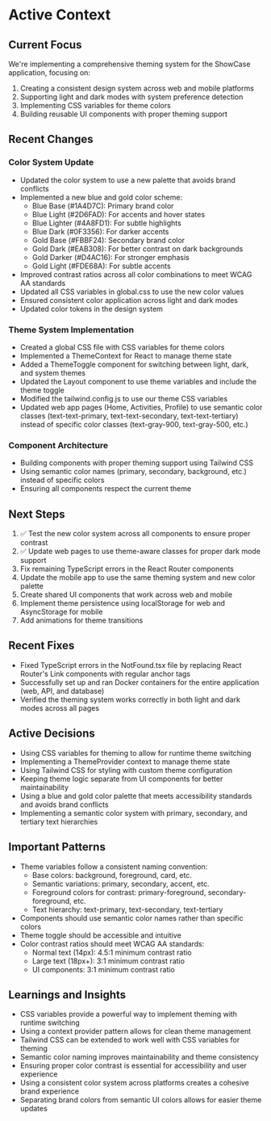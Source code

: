 # Active Context

## Current Focus

We're implementing a comprehensive theming system for the ShowCase application, focusing on:

1. Creating a consistent design system across web and mobile platforms
2. Supporting light and dark modes with system preference detection
3. Implementing CSS variables for theme colors
4. Building reusable UI components with proper theming support

## Recent Changes

### Color System Update

- Updated the color system to use a new palette that avoids brand conflicts
- Implemented a new blue and gold color scheme:
  - Blue Base (#1A4D7C): Primary brand color
  - Blue Light (#2D6FAD): For accents and hover states
  - Blue Lighter (#4A8FD1): For subtle highlights
  - Blue Dark (#0F3356): For darker accents
  - Gold Base (#FBBF24): Secondary brand color
  - Gold Dark (#EAB308): For better contrast on dark backgrounds
  - Gold Darker (#D4AC16): For stronger emphasis
  - Gold Light (#FDE68A): For subtle accents
- Improved contrast ratios across all color combinations to meet WCAG AA standards
- Updated all CSS variables in global.css to use the new color values
- Ensured consistent color application across light and dark modes
- Updated color tokens in the design system

### Theme System Implementation

- Created a global CSS file with CSS variables for theme colors
- Implemented a ThemeContext for React to manage theme state
- Added a ThemeToggle component for switching between light, dark, and system themes
- Updated the Layout component to use theme variables and include the theme toggle
- Modified the tailwind.config.js to use our theme CSS variables
- Updated web app pages (Home, Activities, Profile) to use semantic color classes (text-text-primary, text-text-secondary, text-text-tertiary) instead of specific color classes (text-gray-900, text-gray-500, etc.)

### Component Architecture

- Building components with proper theming support using Tailwind CSS
- Using semantic color names (primary, secondary, background, etc.) instead of specific colors
- Ensuring all components respect the current theme

## Next Steps

1. ✅ Test the new color system across all components to ensure proper contrast
2. ✅ Update web pages to use theme-aware classes for proper dark mode support
3. Fix remaining TypeScript errors in the React Router components
4. Update the mobile app to use the same theming system and new color palette
5. Create shared UI components that work across web and mobile
6. Implement theme persistence using localStorage for web and AsyncStorage for mobile
7. Add animations for theme transitions

## Recent Fixes

- Fixed TypeScript errors in the NotFound.tsx file by replacing React Router's Link components with regular anchor tags
- Successfully set up and ran Docker containers for the entire application (web, API, and database)
- Verified the theming system works correctly in both light and dark modes across all pages

## Active Decisions

- Using CSS variables for theming to allow for runtime theme switching
- Implementing a ThemeProvider context to manage theme state
- Using Tailwind CSS for styling with custom theme configuration
- Keeping theme logic separate from UI components for better maintainability
- Using a blue and gold color palette that meets accessibility standards and avoids brand conflicts
- Implementing a semantic color system with primary, secondary, and tertiary text hierarchies

## Important Patterns

- Theme variables follow a consistent naming convention:
  - Base colors: background, foreground, card, etc.
  - Semantic variations: primary, secondary, accent, etc.
  - Foreground colors for contrast: primary-foreground, secondary-foreground, etc.
  - Text hierarchy: text-primary, text-secondary, text-tertiary
- Components should use semantic color names rather than specific colors
- Theme toggle should be accessible and intuitive
- Color contrast ratios should meet WCAG AA standards:
  - Normal text (14px): 4.5:1 minimum contrast ratio
  - Large text (18px+): 3:1 minimum contrast ratio
  - UI components: 3:1 minimum contrast ratio

## Learnings and Insights

- CSS variables provide a powerful way to implement theming with runtime switching
- Using a context provider pattern allows for clean theme management
- Tailwind CSS can be extended to work well with CSS variables for theming
- Semantic color naming improves maintainability and theme consistency
- Ensuring proper color contrast is essential for accessibility and user experience
- Using a consistent color system across platforms creates a cohesive brand experience
- Separating brand colors from semantic UI colors allows for easier theme updates
